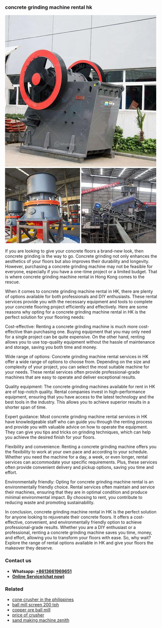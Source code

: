 <h3>concrete grinding machine rental hk</h3><img src='1704791396.jpg' alt=''><p>If you are looking to give your concrete floors a brand-new look, then concrete grinding is the way to go. Concrete grinding not only enhances the aesthetics of your floors but also improves their durability and longevity. However, purchasing a concrete grinding machine may not be feasible for everyone, especially if you have a one-time project or a limited budget. That is where concrete grinding machine rental in Hong Kong comes to the rescue.</p><p>When it comes to concrete grinding machine rental in HK, there are plenty of options available for both professionals and DIY enthusiasts. These rental services provide you with the necessary equipment and tools to complete your concrete flooring project efficiently and effectively. Here are some reasons why opting for a concrete grinding machine rental in HK is the perfect solution for your flooring needs:</p><p>Cost-effective: Renting a concrete grinding machine is much more cost-effective than purchasing one. Buying equipment that you may only need for a single project can be quite expensive. On the other hand, renting allows you to use top-quality equipment without the hassle of maintenance and storage, saving you both time and money.</p><p>Wide range of options: Concrete grinding machine rental services in HK offer a wide range of options to choose from. Depending on the size and complexity of your project, you can select the most suitable machine for your needs. These rental services often provide professional-grade machines that are easy to operate and deliver exceptional results.</p><p>Quality equipment: The concrete grinding machines available for rent in HK are of top-notch quality. Rental companies invest in high-performance equipment, ensuring that you have access to the latest technology and the best tools in the industry. This allows you to achieve superior results in a shorter span of time.</p><p>Expert guidance: Most concrete grinding machine rental services in HK have knowledgeable staff who can guide you through the renting process and provide you with valuable advice on how to operate the equipment. They can give you tips and tricks on grinding techniques, which can help you achieve the desired finish for your floors.</p><p>Flexibility and convenience: Renting a concrete grinding machine offers you the flexibility to work at your own pace and according to your schedule. Whether you need the machine for a day, a week, or even longer, rental services can accommodate your specific requirements. Plus, these services often provide convenient delivery and pickup options, saving you time and effort.</p><p>Environmentally friendly: Opting for concrete grinding machine rental is an environmentally friendly choice. Rental services often maintain and service their machines, ensuring that they are in optimal condition and produce minimal environmental impact. By choosing to rent, you contribute to reducing waste and promoting sustainability.</p><p>In conclusion, concrete grinding machine rental in HK is the perfect solution for anyone looking to rejuvenate their concrete floors. It offers a cost-effective, convenient, and environmentally friendly option to achieve professional-grade results. Whether you are a DIY enthusiast or a professional, renting a concrete grinding machine saves you time, money, and effort, allowing you to transform your floors with ease. So, why wait? Explore the range of rental options available in HK and give your floors the makeover they deserve.</p><h3>Contact us</h3><ul><li><strong>Whatsapp:&nbsp;<a href="https://wa.me/8613661969651">+8613661969651</a></strong></li><li><a href="https://swt.shibang-china.com/?git&amp;zhl&amp;concrete grinding machine rental hk"><strong>Online Service(chat now)</strong></a></li></ul><h3>Related</h3><ul><li><a href='cone crusher in the philippines.md'>cone crusher in the philippines</a></li><li><a href='ball mill screen 200 tph.md'>ball mill screen 200 tph</a></li><li><a href='copper ore ball mill.md'>copper ore ball mill</a></li><li><a href='price of crusher.md'>price of crusher</a></li><li><a href='sand making machine zenith.md'>sand making machine zenith</a></li></ul>